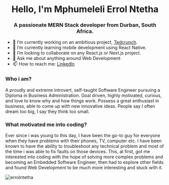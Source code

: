 

<h1 align="center">Hello, I'm Mphumeleli Errol Ntetha </h1>
<h3 align="center">A passionate MERN Stack developer from Durban, South Africa.</h3>


<!-- ![Anurag's GitHub stats](https://github-readme-stats.vercel.app/api?username=ErrolNtetha&show_icons=true&theme=radical) -->

<!-- <p align="left"> <img src="https://komarev.com/ghpvc/?username=errolntetha&label=Profile%20views&color=0e75b6&style=flat" alt="errolntetha" /> </p>

<p align="left"> <a href="https://twitter.com/errolrsa_" target="blank"><img src="https://img.shields.io/twitter/follow/errolrsa_?logo=twitter&style=for-the-badge" alt="errolrsa_" /></a> </p> -->

- 🔭 I’m currently working on an ambitious project, <a href="https://tedcrunch.co.za" target="blank"> Tedcrunch</a>.
- 🌱 I’m currently learning mobile development using React Native.
- 👯 I’m looking to collaborate on any React.js or Next.js project.
- 💬 Ask me about anything around Web Development
- 📫 How to reach me: <a href="www.linkedin.com/in/errolrsa" target="blank"> LinkedIn </a>

<!-- 🤔 I’m looking for help with NextJS. -->

### Who i am?
A proudly and extreme introvert, self-taught Software Engineer pursuing a Diploma in Business Administration. Goal driven, highly motivated, curious, and love to know why and how things work. Possess a great enthusiast in business, able to come up with new innovative ideas. People say I often dream too big, I say they think too small.

### What motivated me into coding?
Ever since i was young to this day, I have been the go-to guy for everyone when they have problems with their phones, TV, computer etc. I have been known to have the ability to troubleshoot any technical problem and most of the time i was able to fix faults on those devices. This, at first, got me interested into coding with the hope of solving more complex problems and becoming an Embedded Software Engineer, then had to explore other fields and found Web Development to be much more interesting and stuck with it.


<!-- <h3 align="left">Connect with me:</h3>
<p align="left">
<a href="https://twitter.com/errolrsa_" target="blank"><img align="center" src="https://raw.githubusercontent.com/rahuldkjain/github-profile-readme-generator/master/src/images/icons/Social/twitter.svg" alt="errolrsa_" height="30" width="40" /></a>
</p> -->

<!-- <h3 align="left">Languages and Tools:</h3>
<p align="left"> <a href="https://www.cprogramming.com/" target="_blank" rel="noreferrer"> <img src="https://raw.githubusercontent.com/devicons/devicon/master/icons/c/c-original.svg" alt="c" width="40" height="40"/> </a> <a href="https://www.w3schools.com/css/" target="_blank" rel="noreferrer"> <img src="https://raw.githubusercontent.com/devicons/devicon/master/icons/css3/css3-original-wordmark.svg" alt="css3" width="40" height="40"/> </a> <a href="https://expressjs.com" target="_blank" rel="noreferrer"> <img src="https://raw.githubusercontent.com/devicons/devicon/master/icons/express/express-original-wordmark.svg" alt="express" width="40" height="40"/> </a> <a href="https://www.figma.com/" target="_blank" rel="noreferrer"> <img src="https://www.vectorlogo.zone/logos/figma/figma-icon.svg" alt="figma" width="40" height="40"/> </a> <a href="https://git-scm.com/" target="_blank" rel="noreferrer"> <img src="https://www.vectorlogo.zone/logos/git-scm/git-scm-icon.svg" alt="git" width="40" height="40"/> </a> <a href="https://www.w3.org/html/" target="_blank" rel="noreferrer"> <img src="https://raw.githubusercontent.com/devicons/devicon/master/icons/html5/html5-original-wordmark.svg" alt="html5" width="40" height="40"/> </a> <a href="https://developer.mozilla.org/en-US/docs/Web/JavaScript" target="_blank" rel="noreferrer"> <img src="https://raw.githubusercontent.com/devicons/devicon/master/icons/javascript/javascript-original.svg" alt="javascript" width="40" height="40"/> </a> <a href="https://www.linux.org/" target="_blank" rel="noreferrer"> <img src="https://raw.githubusercontent.com/devicons/devicon/master/icons/linux/linux-original.svg" alt="linux" width="40" height="40"/> </a> <a href="https://www.mongodb.com/" target="_blank" rel="noreferrer"> <img src="https://raw.githubusercontent.com/devicons/devicon/master/icons/mongodb/mongodb-original-wordmark.svg" alt="mongodb" width="40" height="40"/> </a> <a href="https://nodejs.org" target="_blank" rel="noreferrer"> <img src="https://raw.githubusercontent.com/devicons/devicon/master/icons/nodejs/nodejs-original-wordmark.svg" alt="nodejs" width="40" height="40"/> </a> <a href="https://postman.com" target="_blank" rel="noreferrer"> <img src="https://www.vectorlogo.zone/logos/getpostman/getpostman-icon.svg" alt="postman" width="40" height="40"/> </a> <a href="https://reactjs.org/" target="_blank" rel="noreferrer"> <img src="https://raw.githubusercontent.com/devicons/devicon/master/icons/react/react-original-wordmark.svg" alt="react" width="40" height="40"/> </a> <a href="https://redux.js.org" target="_blank" rel="noreferrer"> <img src="https://raw.githubusercontent.com/devicons/devicon/master/icons/redux/redux-original.svg" alt="redux" width="40" height="40"/> </a> <a href="https://sass-lang.com" target="_blank" rel="noreferrer"> <img src="https://raw.githubusercontent.com/devicons/devicon/master/icons/sass/sass-original.svg" alt="sass" width="40" height="40"/> </a> </p> -->

<!-- <p><img align="left" src="https://github-readme-stats.vercel.app/api/top-langs?username=errolntetha&show_icons=true&locale=en&layout=compact" alt="errolntetha" /></p> -->


<p><img align="center" src="https://github-readme-streak-stats.herokuapp.com/?user=errolntetha&" alt="errolntetha" /></p>



<!--
**ErrolNtetha/ErrolNtetha** is a ✨ _special_ ✨ repository because its `README.md` (this file) appears on your GitHub profile.

Here are some ideas to get you started:

- 🔭 I’m currently working on ...
- 🌱 I’m currently learning ...
- 👯 I’m looking to collaborate on ...
- 🤔 I’m looking for help with ...
- 💬 Ask me about ...
- 📫 How to reach me: ...
- 😄 Pronouns: ...
- ⚡ Fun fact: ...
-->
